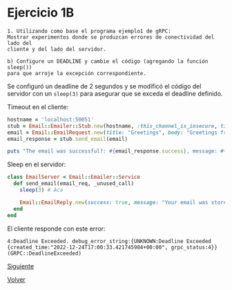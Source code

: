 # Ejercicio 1B
```
1. Utilizando como base el programa ejemplo1 de gRPC:
Mostrar experimentos donde se produzcan errores de conectividad del lado del
cliente y del lado del servidor.

b) Configure un DEADLINE y cambie el código (agregando la función sleep())
para que arroje la excepción correspondiente.
```

Se configuró un deadline de 2 segundos y se modificó el código del servidor con un `sleep(3)` para asegurar que se exceda el deadline definido.

Timeout en el cliente:
```ruby
hostname = 'localhost:50051'
stub = Email::Emailer::Stub.new(hostname, :this_channel_is_insecure, timeout: 2) # Aca
email = Email::EmailRequest.new(title: "Greetings", body: "Greetings from WC champion Argentina.")
email_response = stub.send_email(email)

puts "The email was successful?: #{email_response.success}, message: #{email_response.message}"
```

Sleep en el servidor:
```ruby
class EmailServer < Email::Emailer::Service
  def send_email(email_req, _unused_call)
    sleep(3) # Aca

    Email::EmailReply.new(success: true, message: "Your email was store successfully")
  end
end
```

El cliente responde con este error:
```
4:Deadline Exceeded. debug_error_string:{UNKNOWN:Deadline Exceeded {created_time:"2022-12-24T17:00:33.421745984+00:00", grpc_status:4}} (GRPC::DeadlineExceeded)
```

[Siguiente](ej1_c.md)

[Volver](../../README.md)